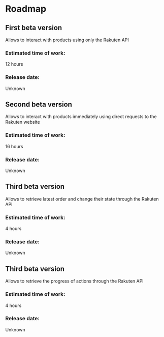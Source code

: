 # Roadmap

## First beta version

Allows to interact with products using only the Rakuten API

### Estimated time of work:

12 hours

### Release date:

Unknown

## Second beta version

Allows to interact with products immediately using direct requests to the Rakuten website

### Estimated time of work:

16 hours

### Release date:

Unknown

## Third beta version

Allows to retrieve latest order and change their state through the Rakuten API

### Estimated time of work:

4 hours

### Release date:

Unknown

## Third beta version

Allows to retrieve the progress of actions through the Rakuten API

### Estimated time of work:

4 hours

### Release date:

Unknown
